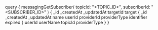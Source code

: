 query {
    messagingGetSubscriber(
        topicId: "<TOPIC_ID>",
        subscriberId: "<SUBSCRIBER_ID>"
    ) {
        _id
        _createdAt
        _updatedAt
        targetId
        target {
            _id
            _createdAt
            _updatedAt
            name
            userId
            providerId
            providerType
            identifier
            expired
        }
        userId
        userName
        topicId
        providerType
    }
}
